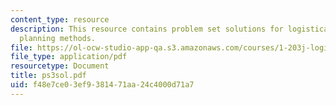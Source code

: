 ```yaml
---
content_type: resource
description: This resource contains problem set solutions for logistical and transportation
  planning methods.
file: https://ol-ocw-studio-app-qa.s3.amazonaws.com/courses/1-203j-logistical-and-transportation-planning-methods-fall-2006/f48e7ce03ef9381471aa24c4000d71a7_ps3sol.pdf
file_type: application/pdf
resourcetype: Document
title: ps3sol.pdf
uid: f48e7ce0-3ef9-3814-71aa-24c4000d71a7
---
```

